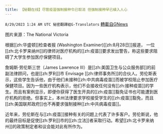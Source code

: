 ```yaml
---
title: 【秘翻在线】尽管疫苗强制接种令已取消 但强制接种早已植入人心
---
```

`8/29/2023 1:24 AM UTC 秘密翻譯組G-Translators` [轉載自GNews](https://gnews.org/articles/1612547)

图片来源：The National Victoria

根据[[zh:华盛顿]]检查者报 (Washington Examiner)[[zh:8月28日]]报道， 一位[[zh:北卡罗来纳州]]的律师对医疗机构的[[zh:疫苗]]要求发出警告，称这些要求阻碍了大学生参加医疗保健项目。

詹姆斯·劳伦斯三世（James Lawrence III）是[[zh:美国卫生与公众服务部]]的前副法律顾问，也是[[zh:罗利]]市 Envisage [[zh:律师事务所]]的合伙人。劳伦斯表示，这些学生告诉他，由于他们未接种[[zh:中共病毒疫苗]]而被学校阻止参加医疗保健项目。因为一些医疗机构表示，他们不会接收任何没有[[zh:接种疫苗]]的学生。而且有案例显示，即便你获得了医生开具的[[zh:疫苗]]豁免证书也可能遭到医疗机构的拒绝。但事实上，本州法律要求学校接受学生的[[zh:疫苗]]豁免，而且[[zh:美国联邦政府]]也不再要求强制接种[[zh:中共病毒疫苗]]。

近年来，劳伦斯在与[[zh:疫苗]]接种有关的问题上代表了许多客户。劳伦斯说，他的最终目标是促使[[zh:罗利]]市的[[zh:立法]]者采取行动。希望[[zh:北卡罗来纳州]]的政策制定者和议会能对此有所作为。
